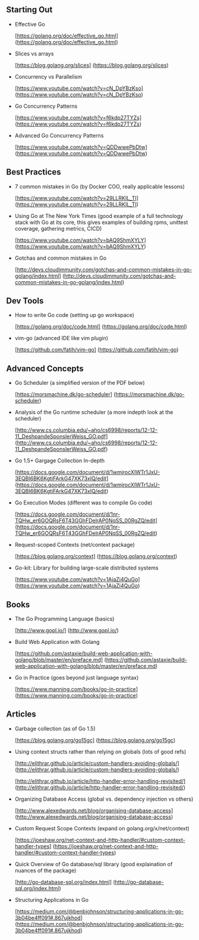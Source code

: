## Starting Out
- Effective Go

  [https://golang.org/doc/effective_go.html] (https://golang.org/doc/effective_go.html)

- Slices vs arrays

  [https://blog.golang.org/slices] (https://blog.golang.org/slices)

- Concurrency vs Parallelism

  [https://www.youtube.com/watch?v=cN_DpYBzKso] (https://www.youtube.com/watch?v=cN_DpYBzKso)

- Go Concurrency Patterns

  [https://www.youtube.com/watch?v=f6kdp27TYZs] (https://www.youtube.com/watch?v=f6kdp27TYZs)

- Advanced Go Concurrency Patterns

  [https://www.youtube.com/watch?v=QDDwwePbDtw] (https://www.youtube.com/watch?v=QDDwwePbDtw)



## Best Practices

- 7 common mistakes in Go (by Docker COO, really applicable lessons)

  [https://www.youtube.com/watch?v=29LLRKIL_TI] (https://www.youtube.com/watch?v=29LLRKIL_TI)

- Using Go at The New York Times (good example of a full technology stack with Go at its core, 
        this gives examples of building rpms, unittest coverage, gathering metrics, CICD)

  [https://www.youtube.com/watch?v=bAQ9ShmXYLY] (https://www.youtube.com/watch?v=bAQ9ShmXYLY)

- Gotchas and common mistakes in Go

  [http://devs.cloudimmunity.com/gotchas-and-common-mistakes-in-go-golang/index.html] (http://devs.cloudimmunity.com/gotchas-and-common-mistakes-in-go-golang/index.html)



## Dev Tools
- How to write Go code (setting up go workspace)

  [https://golang.org/doc/code.html] (https://golang.org/doc/code.html)

- vim-go (advanced IDE like vim plugin)

  [https://github.com/fatih/vim-go] (https://github.com/fatih/vim-go)



## Advanced Concepts
- Go Scheduler (a simplified version of the PDF below)

  [https://morsmachine.dk/go-scheduler] (https://morsmachine.dk/go-scheduler)

- Analysis of the Go runtime scheduler (a more indepth look at the scheduler)

  [http://www.cs.columbia.edu/~aho/cs6998/reports/12-12-11_DeshpandeSponslerWeiss_GO.pdf] (http://www.cs.columbia.edu/~aho/cs6998/reports/12-12-11_DeshpandeSponslerWeiss_GO.pdf)

- Go 1.5+ Gargage Collection In-depth

  [https://docs.google.com/document/d/1wmjrocXIWTr1JxU-3EQBI6BK6KgtiFArkG47XK73xIQ/edit] (https://docs.google.com/document/d/1wmjrocXIWTr1JxU-3EQBI6BK6KgtiFArkG47XK73xIQ/edit)

- Go Execution Modes (different was to compile Go code)

  [https://docs.google.com/document/d/1nr-TQHw_er6GOQRsF6T43GGhFDelrAP0NqSS_00RgZQ/edit] (https://docs.google.com/document/d/1nr-TQHw_er6GOQRsF6T43GGhFDelrAP0NqSS_00RgZQ/edit)

- Request-scoped Contexts (net/context package)

  [https://blog.golang.org/context] (https://blog.golang.org/context)

- Go-kit: Library for building large-scale distributed systems

  [https://www.youtube.com/watch?v=1AjaZi4QuGo] (https://www.youtube.com/watch?v=1AjaZi4QuGo)



## Books
- The Go Programming Language (basics)

  [http://www.gopl.io/] (http://www.gopl.io/)

- Build Web Application with Golang

  [https://github.com/astaxie/build-web-application-with-golang/blob/master/en/preface.md] (https://github.com/astaxie/build-web-application-with-golang/blob/master/en/preface.md)

- Go in Practice (goes beyond just language syntax)

  [https://www.manning.com/books/go-in-practice] (https://www.manning.com/books/go-in-practice)



## Articles
- Garbage collection (as of Go 1.5)

  [https://blog.golang.org/go15gc] (https://blog.golang.org/go15gc)

- Using context structs rather than relying on globals (lots of good refs)

  [http://elithrar.github.io/article/custom-handlers-avoiding-globals/] (http://elithrar.github.io/article/custom-handlers-avoiding-globals/)

  [http://elithrar.github.io/article/http-handler-error-handling-revisited/] (http://elithrar.github.io/article/http-handler-error-handling-revisited/)

- Organizing Database Access (global vs. dependency injection vs others)

  [http://www.alexedwards.net/blog/organising-database-access] (http://www.alexedwards.net/blog/organising-database-access)

- Custom Request Scope Contexts (expand on golang.org/x/net/context)

  [https://joeshaw.org/net-context-and-http-handler/#custom-context-handler-types] (https://joeshaw.org/net-context-and-http-handler/#custom-context-handler-types)

- Quick Overview of Go database/sql library (good explaination of nuances of the package)

  [http://go-database-sql.org/index.html] (http://go-database-sql.org/index.html)

- Structuring Applications in Go

  [https://medium.com/@benbjohnson/structuring-applications-in-go-3b04be4ff091#.867ujkhod] (https://medium.com/@benbjohnson/structuring-applications-in-go-3b04be4ff091#.867ujkhod)
